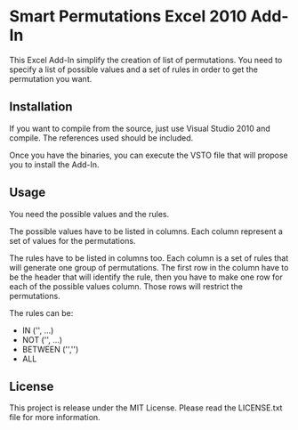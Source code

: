Smart Permutations Excel 2010 Add-In
====================================

This Excel Add-In simplify the creation of list of permutations. You need to specify a list of possible values and a set of rules in order to get the permutation you want.


Installation
------------

If you want to compile from the source, just use Visual Studio 2010 and compile. The references used should be included.

Once you have the binaries, you can execute the VSTO file that will propose you to install the Add-In.

Usage
-----

You need the possible values and the rules.

The possible values have to be listed in columns. Each column represent a set of values for the permutations.

The rules have to be listed in columns too. Each column is a set of rules that will generate one group of permutations. The first row in the column have to be the header that will identify the rule, then you have to make one row for each of the possible values column. Those rows will restrict the permutations.

The rules can be:
* IN ('<value>', ...)
* NOT ('<value>', ...)
* BETWEEN ('<float value>','<float value>')
* ALL

License
-------

This project is release under the MIT License. Please read the LICENSE.txt file for more information.